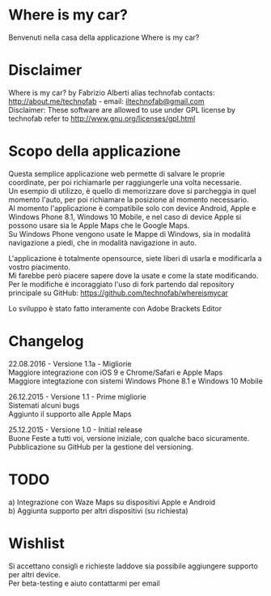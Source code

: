 # Where is my car?  
Benvenuti nella casa della applicazione Where is my car?   

# Disclaimer  
Where is my car? by Fabrizio Alberti alias technofab contacts: http://about.me/technofab - email: iltechnofab@gmail.com  
Disclaimer: These software are allowed to use under GPL license by technofab refer to http://www.gnu.org/licenses/gpl.html  

# Scopo della applicazione
Questa semplice applicazione web permette di salvare le proprie coordinate, per poi richiamarle per raggiungerle una volta necessarie.  
Un esempio di utilizzo, è quello di memorizzare dove si parcheggia in quel momento l'auto, per poi richiamare la posizione al momento necessario.  
Al momento l'applicazione è compatibile solo con device Android, Apple e Windows Phone 8.1, Windows 10 Mobile, e nel caso di device Apple si possono usare sia le Apple Maps che le Google Maps.  
Su Windows Phone vengono usate le Mappe di Windows, sia in modalità navigazione a piedi, che in modalità navigazione in auto.  

L'applicazione è totalmente opensource, siete liberi di usarla e modificarla a vostro piacimento.  
Mi farebbe però piacere sapere dove la usate e come la state modificando.  
Per le modifiche è incoraggiato l'uso di fork partendo dal repository principale su GitHub: https://github.com/technofab/whereismycar  

Lo sviluppo è stato fatto interamente con Adobe Brackets Editor  

# Changelog

22.08.2016 - Versione 1.1a - Migliorie      
Maggiore integrazione con iOS 9 e Chrome/Safari e Apple Maps   
Maggiore integtazione con sistemi Windows Phone 8.1 e Windows 10 Mobile  

26.12.2015 - Versione 1.1 - Prime migliorie  
Sistemati alcuni bugs  
Aggiunto il supporto alle Apple Maps  

25.12.2015 - Versione 1.0 - Initial release  
Buone Feste a tutti voi, versione iniziale, con qualche baco sicuramente.  
Pubblicazione su GitHub per la gestione del versioning.  

# TODO
a) Integrazione con Waze Maps su dispositivi Apple e Android  
b) Aggiunta supporto per altri dispositivi (su richiesta)  

# Wishlist
Si accettano consigli e richieste laddove sia possibile aggiungere supporto per altri device.  
Per beta-testing e aiuto contattarmi per email    
